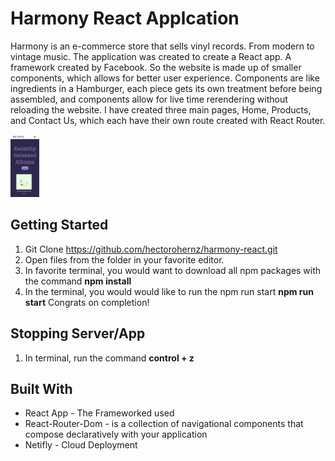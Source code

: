 # Harmony React Applcation
Harmony is an e-commerce store that sells vinyl records. From modern to vintage music. The application was created to create a React app. A framework created by Facebook. So the website is made up of smaller components, which allows for better user experience. Components are like ingredients in a Hamburger, each piece gets its own treatment before being assembled, and components allow for live time rerendering without reloading the website. I have created three main pages, Home, Products, and Contact Us, which each have their own route created with React Router.

<img src="readme/moblie.png" alt="image" height="100"/>


## Getting Started 
1. Git Clone https://github.com/hectorohernz/harmony-react.git
1. Open files from the folder in your favorite editor.
1. In favorite terminal, you would want to download all npm packages with the command  **npm install** 
1. In the terminal, you would would like to run the npm run start **npm run start**
Congrats on completion!



## Stopping Server/App
1. In terminal, run the command **control + z** 


## Built With 
* React App - The Frameworked used
* React-Router-Dom -  is a collection of navigational components that compose declaratively with your application
* Netifly - Cloud Deployment
